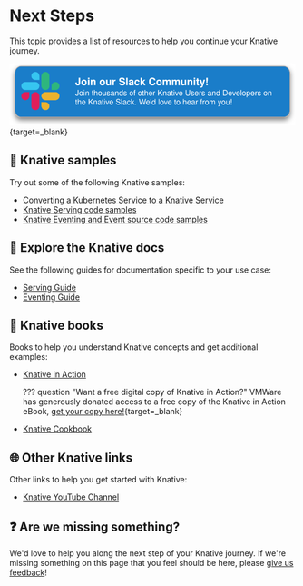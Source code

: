 # Next Steps

This topic provides a list of resources to help you continue your Knative journey.

[![Knative Slack Link](images/slack-button.svg)](https://slack.knative.dev/){target=_blank}

## :test_tube: Knative samples

Try out some of the following Knative samples:

- [Converting a Kubernetes Service to a Knative Service](../serving/convert-deployment-to-knative-service.md)
- [Knative Serving code samples](../samples/serving.md)
- [Knative Eventing and Event source code samples](../samples/eventing.md)

## :page_with_curl: Explore the Knative docs

See the following guides for documentation specific to your use case:

- [Serving Guide](../serving/README.md)
- [Eventing Guide](../eventing/README.md)

## :book: Knative books

Books to help you understand Knative concepts and get additional examples:

- [Knative in Action](https://www.manning.com/books/knative-in-action)

    ??? question "Want a free digital copy of Knative in Action?"
        VMWare has generously donated access to a free copy of the Knative in Action eBook, [get your copy here!](https://tanzu.vmware.com/content/ebooks/knative-in-action){target=_blank}

- [Knative Cookbook](https://www.oreilly.com/library/view/knative-cookbook/9781492061182/)

## :globe_with_meridians: Other Knative links

Other links to help you get started with Knative:

- [Knative YouTube Channel](https://www.youtube.com/channel/UCq7cipu-A1UHOkZ9fls1N8A)

## :question: Are we missing something?

We'd love to help you along the next step of your Knative journey. If we're missing something on this page that you feel should be here, please [give us feedback](https://forms.gle/Ab44BUBowmnnJsdW9)!
